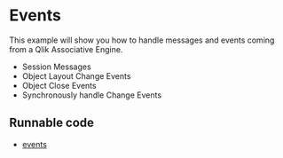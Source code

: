 # Events

This example will show you how to handle messages and events coming from a Qlik Associative Engine.
* Session Messages
* Object Layout Change Events
* Object Close Events
* Synchronously handle Change Events

## Runnable code

* [events](./events.go)
